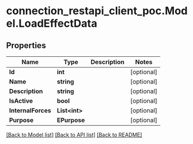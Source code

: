 # connection_restapi_client_poc.Model.LoadEffectData

## Properties

Name | Type | Description | Notes
------------ | ------------- | ------------- | -------------
**Id** | **int** |  | [optional] 
**Name** | **string** |  | [optional] 
**Description** | **string** |  | [optional] 
**IsActive** | **bool** |  | [optional] 
**InternalForces** | **List&lt;int&gt;** |  | [optional] 
**Purpose** | **EPurpose** |  | [optional] 

[[Back to Model list]](../README.md#documentation-for-models) [[Back to API list]](../README.md#documentation-for-api-endpoints) [[Back to README]](../README.md)

